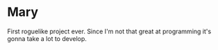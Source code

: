 # Mary
First roguelike project ever. Since I'm not that great at programming it's gonna take a lot to develop.
